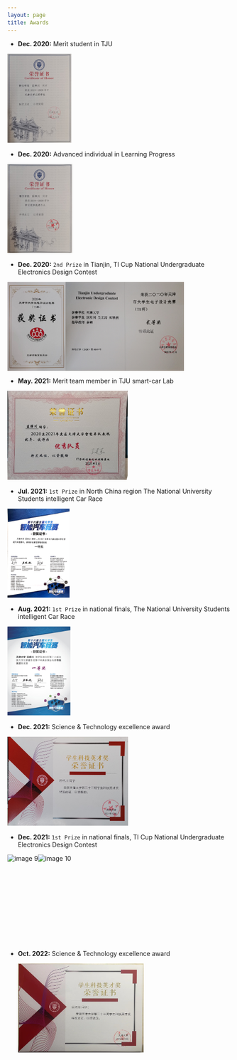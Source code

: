```yaml
---
layout: page
title: Awards
---
```


- **Dec. 2020:** Merit student in TJU

<img src="./img/a9_MeritStudent.jpg" alt="Image 1" style="width: auto;height: 200px;">

- **Dec. 2020:** Advanced individual in Learning Progress

<img src="./img/a10_AdvancedIndividual.jpg" alt="Image 2" style="width: auto;height: 200px;">

- **Dec. 2020:** `2nd Prize` in Tianjin, TI Cup National Undergraduate Electronics Design Contest

<div style="display: flex;">
  <img src="./img/a1_20EE_2nd_front.jpg" alt="image 3" style="width: auto;height: 200px;">
  <img src="./img/a2_20EE_2nd_back.jpg" alt="image 4" style="width: auto;height: 200px;">
</div>

- **May. 2021:** Merit team member in TJU smart-car Lab

<img src="./img/a11_TJUSmartCar.jpg" alt="Image 5" style="width: auto;height: 200px;">

- **Jul. 2021:** `1st Prize` in North China region The National University Students intelligent Car Race

<img src="./img/a5_Certificate_NorthChina.jpg" alt="Image 6" style="width: auto;height: 200px;">

- **Aug. 2021:** `1st Prize` in national finals, The National University Students intelligent Car Race

<img src="./img/a6_Certificate_NationalFinals.jpg" alt="Image 7" style="width: auto;height: 200px;">

- **Dec. 2021:** Science & Technology excellence award

<img src="./img/a7_2021Excellence.jpg" alt="Image 8" style="width: auto;height: 200px;">

- **Dec. 2021:** `1st Prize` in national finals, TI Cup National Undergraduate Electronics Design Contest

<div style="display: flex;">
  <img src="./img/a4_Certificate_front.jpg" alt="image 9" style="width: auto;height: 200px;">
  <img src="./img/a3_Certificate_back.jpg" alt="image 10" style="width: auto;height: 200px;">
</div>

- **Oct. 2022:** Science & Technology excellence award

  <img src="./img/a8_2022Excellence.jpg" alt="Image 11" style="width: auto;height: 200px;">
